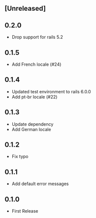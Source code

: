 ## [Unreleased]

## 0.2.0

- Drop support for rails 5.2

## 0.1.5

- Add French locale (#24)

## 0.1.4

- Updated test environment to rails 6.0.0
- Add pt-br locale (#22)

## 0.1.3

- Update dependency
- Add German locale

## 0.1.2

- Fix typo

## 0.1.1

- Add default error messages

## 0.1.0

- First Release
